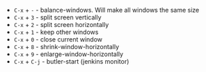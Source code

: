 * `C-x` + `-`                     - balance-windows. Will make all windows the same size
* `C-x` + `3`                     - split screen vertically
* `C-x` + `2`                     - split screen horizontally
* `C-x` + `1`                     - keep other windows
* `C-x` + `0`                     - close current window
* `C-x` + `8`                     - shrink-window-horizontally
* `C-x` + `9`                     - enlarge-window-horizontally
* `C-x` + `C-j`                   - butler-start (jenkins monitor)
